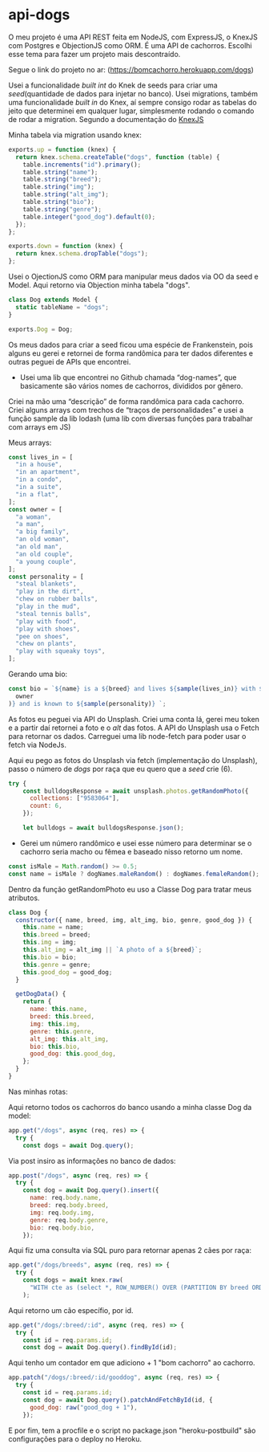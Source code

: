 # api-dogs

O meu projeto é uma API REST feita em NodeJS, com ExpressJS, o KnexJS com Postgres e ObjectionJS como ORM. É uma API de cachorros. Escolhi esse tema para fazer um projeto mais descontraído.

Segue o link do projeto no ar: (https://bomcachorro.herokuapp.com/dogs)

Usei a funcionalidade _built int_ do Knek de seeds para criar uma _seed_(quantidade de dados para injetar no banco).
Usei migrations, também uma funcionalidade _built in_ do Knex, aí sempre consigo rodar as tabelas do jeito que determinei em qualquer lugar, simplesmente rodando o comando de rodar a migration. Segundo a documentação do [KnexJS](http://knexjs.org/#Migrations)

Minha tabela via migration usando knex:

```js
exports.up = function (knex) {
  return knex.schema.createTable("dogs", function (table) {
    table.increments("id").primary();
    table.string("name");
    table.string("breed");
    table.string("img");
    table.string("alt_img");
    table.string("bio");
    table.string("genre");
    table.integer("good_dog").default(0);
  });
};

exports.down = function (knex) {
  return knex.schema.dropTable("dogs");
};
```

Usei o OjectionJS como ORM para manipular meus dados via OO da seed e Model.
Aqui retorno via Objection minha tabela "dogs".

```js
class Dog extends Model {
  static tableName = "dogs";
}

exports.Dog = Dog;
```

Os meus dados para criar a seed ficou uma espécie de Frankenstein, pois alguns eu gerei e retornei de forma randômica para ter dados diferentes e outras peguei de APIs que encontrei.

- Usei uma lib que encontrei no Github chamada “dog-names”, que basicamente são vários nomes de cachorros, divididos por gênero.

Criei na mão uma “descrição” de forma randômica para cada cachorro.
Criei alguns arrays com trechos de “traços de personalidades” e usei a função sample da lib lodash (uma lib com diversas funções para trabalhar com arrays em JS)

Meus arrays:

```js
const lives_in = [
  "in a house",
  "in an apartment",
  "in a condo",
  "in a suite",
  "in a flat",
];
const owner = [
  "a woman",
  "a man",
  "a big family",
  "an old woman",
  "an old man",
  "an old couple",
  "a young couple",
];
const personality = [
  "steal blankets",
  "play in the dirt",
  "chew on rubber balls",
  "play in the mud",
  "steal tennis balls",
  "play with food",
  "play with shoes",
  "pee on shoes",
  "chew on plants",
  "play with squeaky toys",
];
```

Gerando uma bio:

```js
const bio = `${name} is a ${breed} and lives ${sample(lives_in)} with ${sample(
  owner
)} and is known to ${sample(personality)} `;
```

As fotos eu peguei via API do Unsplash. Criei uma conta lá, gerei meu token e a partir daí retornei a foto e o _alt_ das fotos.
A API do Unsplash usa o Fetch para retornar os dados.
Carreguei uma lib node-fetch para poder usar o fetch via NodeJs.

Aqui eu pego as fotos do Unsplash via fetch (implementação do Unsplash), passo o número de _dogs_ por raça que eu quero que a _seed_ crie (6).

```js
try {
    const bulldogsResponse = await unsplash.photos.getRandomPhoto({
      collections: ["9583064"],
      count: 6,
    });

    let bulldogs = await bulldogsResponse.json();
```

- Gerei um número randômico e usei esse número para determinar se o cachorro seria macho ou fêmea e baseado nisso retorno um nome.

```js
const isMale = Math.random() >= 0.5;
const name = isMale ? dogNames.maleRandom() : dogNames.femaleRandom();
```

Dentro da função getRandomPhoto eu uso a Classe Dog para tratar meus atributos.

```js
class Dog {
  constructor({ name, breed, img, alt_img, bio, genre, good_dog }) {
    this.name = name;
    this.breed = breed;
    this.img = img;
    this.alt_img = alt_img || `A photo of a ${breed}`;
    this.bio = bio;
    this.genre = genre;
    this.good_dog = good_dog;
  }

  getDogData() {
    return {
      name: this.name,
      breed: this.breed,
      img: this.img,
      genre: this.genre,
      alt_img: this.alt_img,
      bio: this.bio,
      good_dog: this.good_dog,
    };
  }
}
```

Nas minhas rotas:

Aqui retorno todos os cachorros do banco usando a minha classe Dog da model:

```js
app.get("/dogs", async (req, res) => {
  try {
    const dogs = await Dog.query();
```

Via post insiro as informações no banco de dados:

```js
app.post("/dogs", async (req, res) => {
  try {
    const dog = await Dog.query().insert({
      name: req.body.name,
      breed: req.body.breed,
      img: req.body.img,
      genre: req.body.genre,
      bio: req.body.bio,
    });
```

Aqui fiz uma consulta via SQL puro para retornar apenas 2 cães por raça:

```js
app.get("/dogs/breeds", async (req, res) => {
  try {
    const dogs = await knex.raw(
      "WITH cte as (select *, ROW_NUMBER() OVER (PARTITION BY breed ORDER BY id desc) row_numer from dogs) select * from cte where row_numer < 3"
    );
```

Aqui retorno um cão específio, por id.

```js
app.get("/dogs/:breed/:id", async (req, res) => {
  try {
    const id = req.params.id;
    const dog = await Dog.query().findById(id);
```

Aqui tenho um contador em que adiciono + 1 "bom cachorro" ao cachorro.

```js
app.patch("/dogs/:breed/:id/gooddog", async (req, res) => {
  try {
    const id = req.params.id;
    const dog = await Dog.query().patchAndFetchById(id, {
      good_dog: raw("good_dog + 1"),
    });
```

E por fim, tem a procfile e o script no package.json "heroku-postbuild" são configurações para o deploy no Heroku.
